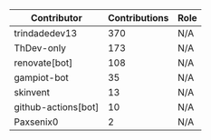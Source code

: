 | Contributor | Contributions | Role |
| ------------ | -------------- | ---- |
| trindadedev13 | 370 | N/A |
| ThDev-only | 173 | N/A |
| renovate[bot] | 108 | N/A |
| gampiot-bot | 35 | N/A |
| skinvent | 13 | N/A |
| github-actions[bot] | 10 | N/A |
| Paxsenix0 | 2 | N/A |
